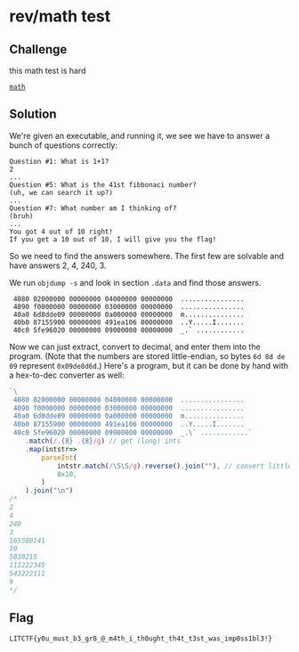 # rev/math test

## Challenge

this math test is hard

[`math`](https://drive.google.com/file/d/1jGE3v40Xk3-Fq2GsnGvwzU8prZEoL3Iz/view)

## Solution

We're given an executable, and running it, we see we have to answer a bunch of questions correctly:
```
Question #1: What is 1+1?
2
...
Question #5: What is the 41st fibbonaci number?
(uh, we can search it up?)
...
Question #7: What number am I thinking of?
(bruh)
...
You got 4 out of 10 right!
If you get a 10 out of 10, I will give you the flag!
```
So we need to find the answers somewhere. The first few are solvable and have answers 2, 4, 240, 3.

We run `objdump -s` and look in section `.data` and find those answers.
```
 4080 02000000 00000000 04000000 00000000  ................
 4090 f0000000 00000000 03000000 00000000  ................
 40a0 6d8dde09 00000000 0a000000 00000000  m...............
 40b0 87155900 00000000 491ea106 00000000  ..Y.....I.......
 40c0 5fe96020 00000000 09000000 00000000  _.` ............
```
Now we can just extract, convert to decimal, and enter them into the program. (Note that the numbers are stored little-endian, so bytes `6d 8d de 09` represent `0x09de8d6d`.) Here's a program, but it can be done by hand with a hex-to-dec converter as well:
```js
`\
 4080 02000000 00000000 04000000 00000000  ................
 4090 f0000000 00000000 03000000 00000000  ................
 40a0 6d8dde09 00000000 0a000000 00000000  m...............
 40b0 87155900 00000000 491ea106 00000000  ..Y.....I.......
 40c0 5fe96020 00000000 09000000 00000000  _.\` ............`
    .match(/.{8} .{8}/g) // get (long) ints
    .map(intstr=>
        parseInt(
            intstr.match(/\S\S/g).reverse().join(""), // convert little-endian to number
            0x10,
        )
    ).join("\n")
/*
2
4
240
3
165580141
10
5838215
111222345
543222111
9
*/
```

## Flag

`LITCTF{y0u_must_b3_gr8_@_m4th_i_th0ught_th4t_t3st_was_imp0ss1bl3!}`
